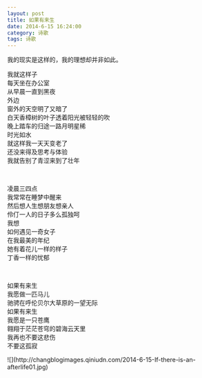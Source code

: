 ```yaml
---
layout: post
title: 如果有来生
date: 2014-6-15 16:24:00
category: 诗歌
tags: 诗歌
---
```



我的现实是这样的，我的理想却并非如此。


<p>
我就这样子<br />
每天坐在办公室<br />
从早晨一直到黑夜<br />
外边<br />
窗外的天空明了又暗了<br />
白天香樟树的叶子透着阳光被轻轻的吹<br />
晚上踏车的归途一路月明星稀<br />
时光如水<br />
就这样我一天天变老了<br />
还没来得及思考与体验<br />
我就告别了青涩来到了壮年<br />
</p>
<p>
<br />
</p>
<p>
凌晨三四点<br />
我常常在睡梦中醒来<br />
然后想人生想朋友想亲人<br />
伶仃一人的日子多么孤独呵<br />
我想<br />
如何遇见一奇女子<br />
在我最美的年纪<br />
她有着花儿一样的样子<br />
丁香一样的忧郁<br />
</p>
<p>
<br />
</p>
<p>
如果有来生<br />
我愿做一匹马儿<br />
驰骋在呼伦贝尔大草原的一望无际<br />
如果有来生<br />
我愿是一只苍鹰<br />
翱翔于茫茫苍穹的碧海云天里<br />
我再也不要这悲伤<br/>
不要这孤寂<br/>
</p>
![](http://changblogimages.qiniudn.com/2014-6-15-If-there-is-an-afterlife01.jpg)
